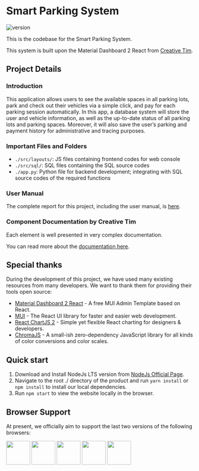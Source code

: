 # Smart Parking System

![version](https://img.shields.io/badge/version-1.0.0-blue.svg) 

This is the codebase for the Smart Parking System.

This system is built upon the Material Dashboard 2 React from [Creative Tim](https://www.creative-tim.com/product/material-dashboard-react?ref=readme-mdr).


## Project Details

### **Introduction**

This application allows users to see the available spaces in all parking lots, park and check out their vehicles via a simple click, and pay for each parking session automatically. In this app, a database system will store the user and vehicle information, as well as the up-to-date status of all parking lots and parking spaces. Moreover, it will also save the user’s parking and payment history for administrative and tracing purposes.

### **Important Files and Folders**

- `./src/layouts/`: JS files containing frontend codes for web console
- `./src/sql/`: SQL files containing the SQL source codes
- `./app.py`: Python file for backend development; integrating with SQL source codes of the required functions

### **User Manual**

The complete report for this project, including the user manual, is [here](./Project_Report.pdf).

### **Component Documentation by Creative Tim**

Each element is well presented in very complex documentation.

You can read more about the [documentation here](https://www.creative-tim.com/learning-lab/react/overview/material-dashboard/).


## Special thanks

During the development of this project, we have used many existing resources from many developers. We want to thank them for providing their tools open source:

- [Material Dashboard 2 React](https://github.com/creativetimofficial/material-dashboard-react) - A free MUI Admin Template based on React.
- [MUI](https://mui.com/) - The React UI library for faster and easier web development.
- [React ChartJS 2](http://reactchartjs.github.io/react-chartjs-2/#/) - Simple yet flexible React charting for designers & developers.
- [ChromaJS](https://gka.github.io/chroma.js/) - A small-ish zero-dependency JavaScript library for all kinds of color conversions and color scales.


## Quick start

1. Download and Install NodeJs LTS version from [NodeJs Official Page](https://nodejs.org/en/download/).
2. Navigate to the root ./ directory of the product and run `yarn install` or `npm install` to install our local dependencies.
3. Run `npm start` to view the website locally in the browser.


## Browser Support

At present, we officially aim to support the last two versions of the following browsers:

<img src="https://s3.amazonaws.com/creativetim_bucket/github/browser/chrome.png" width="64" height="64"> <img src="https://s3.amazonaws.com/creativetim_bucket/github/browser/firefox.png" width="64" height="64"> <img src="https://s3.amazonaws.com/creativetim_bucket/github/browser/edge.png" width="64" height="64"> <img src="https://s3.amazonaws.com/creativetim_bucket/github/browser/safari.png" width="64" height="64"> <img src="https://s3.amazonaws.com/creativetim_bucket/github/browser/opera.png" width="64" height="64">

